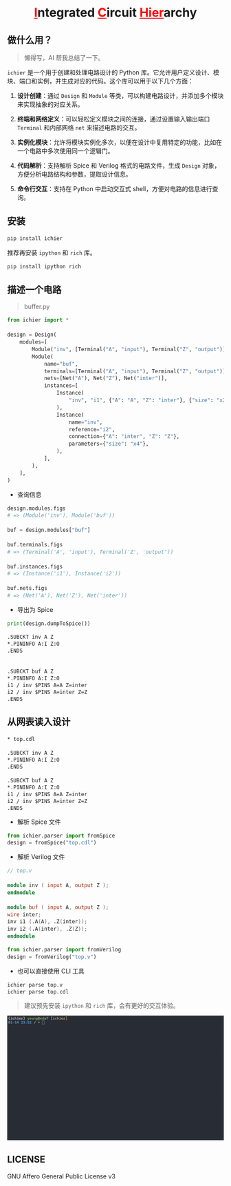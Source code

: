<h1 align="center"><span style="color:red"><u>I</u></span>ntegrated <span style="color:red"><u>C</u></span>ircuit <span style="color:red"><u>Hier</u></span>archy</h1>

## 做什么用？

> 懒得写，AI 帮我总结了一下。

`ichier` 是一个用于创建和处理电路设计的 Python 库。它允许用户定义设计、模块、端口和实例，并生成对应的代码。这个库可以用于以下几个方面：

1. **设计创建**：通过 `Design` 和 `Module` 等类，可以构建电路设计，并添加多个模块来实现抽象的对应关系。
2. **终端和网络定义**：可以轻松定义模块之间的连接，通过设置输入输出端口 `Terminal` 和内部网络 `net` 来描述电路的交互。
3. **实例化模块**：允许将模块实例化多次，以便在设计中复用特定的功能，比如在一个电路中多次使用同一个逻辑门。

4. **代码解析**：支持解析 Spice 和 Verilog 格式的电路文件，生成 `Design` 对象，方便分析电路结构和参数，提取设计信息。
5. **命令行交互**：支持在 Python 中启动交互式 shell，方便对电路的信息进行查询。

## 安装

```bash
pip install ichier
```

推荐再安装 `ipython` 和 `rich` 库。

```bash
pip install ipython rich
```

## 描述一个电路

> buffer.py

```python
from ichier import *

design = Design(
    modules=[
        Module("inv", [Terminal("A", "input"), Terminal("Z", "output")]),
        Module(
            name="buf",
            terminals=[Terminal("A", "input"), Terminal("Z", "output")],
            nets=[Net("A"), Net("Z"), Net("inter")],
            instances=[
                Instance(
                    "inv", "i1", {"A": "A", "Z": "inter"}, {"size": "x2"}
                ),
                Instance(
                    name="inv",
                    reference="i2",
                    connection={"A": "inter", "Z": "Z"},
                    parameters={"size": "x4"},
                ),
            ],
        ),
    ],
)
```

+ 查询信息

```python
design.modules.figs
# => (Module('inv'), Module('buf'))

buf = design.modules["buf"]

buf.terminals.figs
# => (Terminal('A', 'input'), Terminal('Z', 'output'))

buf.instances.figs
# => (Instance('i1'), Instance('i2'))

buf.nets.figs
# => (Net('A'), Net('Z'), Net('inter'))
```

+ 导出为 Spice

```python
print(design.dumpToSpice())
```

```spice
.SUBCKT inv A Z
*.PININFO A:I Z:O
.ENDS


.SUBCKT buf A Z
*.PININFO A:I Z:O
i1 / inv $PINS A=A Z=inter
i2 / inv $PINS A=inter Z=Z
.ENDS
```

## 从网表读入设计

```spice
* top.cdl

.SUBCKT inv A Z
*.PININFO A:I Z:O
.ENDS

.SUBCKT buf A Z
*.PININFO A:I Z:O
i1 / inv $PINS A=A Z=inter
i2 / inv $PINS A=inter Z=Z
.ENDS
```

+ 解析 Spice 文件

```python
from ichier.parser import fromSpice
design = fromSpice("top.cdl")
```

+ 解析 Verilog 文件

```verilog
// top.v

module inv ( input A, output Z );
endmodule

module buf ( input A, output Z );
wire inter;
inv i1 (.A(A), .Z(inter));
inv i2 (.A(inter), .Z(Z));
endmodule
```

```python
from ichier.parser import fromVerilog
design = fromVerilog("top.v")
```

+ 也可以直接使用 CLI 工具

```shell
ichier parse top.v
ichier parse top.cdl
```

> 建议预先安装 `ipython` 和 `rich` 库，会有更好的交互体验。

![parse](./img/parse.gif "Parse")

## LICENSE

GNU Affero General Public License v3
